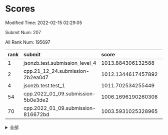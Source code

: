 # Scores

Modified Time: 2022-02-15 02:29:05

Submit Num: 207

All Rank Num: 195697

| rank |               submit               |       score        |       sigma        | pk_num |
| :--- | :--------------------------------- | :----------------- | :----------------- | :----- |
| 1    | jsonzb.test.submission_level_4     | 1013.884306132588  | 0.826162107984026  | 3788   |
| 2    | cpp.21_12_24.submission-2b2ea0d7   | 1012.1344617457892 | 0.7868117151562513 | 3781   |
| 4    | jsonzb.test.test_1                 | 1011.702534255449  | 0.7929521899689879 | 3784   |
| 54   | cpp.2022_01_09.submission-5b0e3de2 | 1006.1696190260308 | 0.7114797130064184 | 3782   |
| 70   | cpp.2022_01_09.submission-816672bd | 1003.5931025328965 | 0.7071430130964509 | 3781   |


<details>
<summary>全部</summary>

| rank |                 submit                 |       score        |       sigma        | pk_num |
| :--- | :------------------------------------- | :----------------- | :----------------- | :----- |
| 1    | jsonzb.test.submission_level_4         | 1013.884306132588  | 0.826162107984026  | 3788   |
| 2    | cpp.21_12_24.submission-2b2ea0d7       | 1012.1344617457892 | 0.7868117151562513 | 3781   |
| 3    | gobigger.level_3.submission_level_3_14 | 1011.7756246315718 | 0.7927143414870916 | 3782   |
| 4    | jsonzb.test.test_1                     | 1011.702534255449  | 0.7929521899689879 | 3784   |
| 5    | gobigger.level_3.submission_level_3_38 | 1011.5442293611778 | 0.7798903306482395 | 3783   |
| 6    | gobigger.level_3.submission_level_3_37 | 1011.1727615002159 | 0.7625135437656128 | 3779   |
| 7    | gobigger.level_3.submission_level_3_42 | 1010.9617688071886 | 0.7801553596165095 | 3785   |
| 8    | gobigger.level_3.submission_level_3_27 | 1010.8816646323731 | 0.7846146208960176 | 3785   |
| 9    | gobigger.level_3.submission_level_3_30 | 1010.8121152401975 | 0.7577636194282582 | 3786   |
| 10   | gobigger.level_3.submission_level_3_7  | 1010.7795728984252 | 0.770048911613412  | 3779   |
| 11   | gobigger.level_3.submission_level_3_40 | 1010.6244610087178 | 0.7853405534932565 | 3789   |
| 12   | gobigger.level_3.submission_level_3_13 | 1010.4634907699423 | 0.7779627671055642 | 3785   |
| 13   | gobigger.level_3.submission_level_3_4  | 1010.4454601429704 | 0.7785805194962252 | 3784   |
| 14   | gobigger.level_3.submission_level_3_49 | 1010.3960807279467 | 0.7795807881058061 | 3778   |
| 15   | gobigger.level_3.submission_level_3_23 | 1010.3718564478379 | 0.772045391132473  | 3779   |
| 16   | gobigger.level_3.submission_level_3_47 | 1010.3562497236437 | 0.7378000569968088 | 3782   |
| 17   | gobigger.level_3.submission_level_3_44 | 1010.350215161238  | 0.7473537097594348 | 3782   |
| 18   | gobigger.level_3.submission_level_3_2  | 1010.3359194804207 | 0.7522789302671683 | 3782   |
| 19   | gobigger.level_3.submission_level_3_25 | 1010.3058572412014 | 0.7458308227001565 | 3780   |
| 20   | gobigger.level_3.submission_level_3_20 | 1010.2039335708172 | 0.7533792091376559 | 3783   |
| 21   | gobigger.level_3.submission_level_3_8  | 1010.1910836757652 | 0.76090347124785   | 3781   |
| 22   | gobigger.level_3.submission_level_3_48 | 1010.1695730652672 | 0.7635075444168115 | 3781   |
| 23   | gobigger.level_3.submission_level_3_19 | 1010.1204981786232 | 0.7424507256367866 | 3782   |
| 24   | gobigger.level_3.submission_level_3_26 | 1010.0146942596266 | 0.7675211163751628 | 3781   |
| 25   | gobigger.level_3.submission_level_3_34 | 1009.9957977194003 | 0.7515494930447609 | 3779   |
| 26   | gobigger.level_3.submission_level_3_41 | 1009.8209150288208 | 0.7554859120508495 | 3786   |
| 27   | gobigger.level_3.submission_level_3_35 | 1009.8190070801536 | 0.7397144989309894 | 3782   |
| 28   | gobigger.level_3.submission_level_3_18 | 1009.7973496376528 | 0.766496799685866  | 3787   |
| 29   | gobigger.level_3.submission_level_3_22 | 1009.7891356509675 | 0.7582243913377127 | 3781   |
| 30   | gobigger.level_3.submission_level_3_11 | 1009.7506830948402 | 0.7516664871492675 | 3782   |
| 31   | gobigger.level_3.submission_level_3_12 | 1009.7010195679259 | 0.7810099077397962 | 3784   |
| 32   | gobigger.level_3.submission_level_3_24 | 1009.6730646542719 | 0.762097949525761  | 3777   |
| 33   | gobigger.level_3.submission_level_3_16 | 1009.63824471618   | 0.7576956534907918 | 3784   |
| 34   | gobigger.level_3.submission_level_3_32 | 1009.4919661922422 | 0.7422150654423646 | 3781   |
| 35   | gobigger.level_3.submission_level_3_36 | 1009.4472059343519 | 0.7619426952224813 | 3783   |
| 36   | gobigger.level_3.submission_level_3_17 | 1009.4458057328968 | 0.7690448878527073 | 3778   |
| 37   | gobigger.level_3.submission_level_3_10 | 1009.4278581653015 | 0.7317389271307922 | 3784   |
| 38   | gobigger.level_3.submission_level_3_45 | 1009.3843870810184 | 0.7447265852985328 | 3783   |
| 39   | gobigger.level_3.submission_level_3_46 | 1009.292662817465  | 0.7594564337387848 | 3773   |
| 40   | gobigger.level_3.submission_level_3_21 | 1009.2820770018586 | 0.7522731013686301 | 3783   |
| 41   | gobigger.level_3.submission_level_3_6  | 1009.2473680358667 | 0.75776740795284   | 3787   |
| 42   | gobigger.level_3.submission_level_3_29 | 1009.1824566269263 | 0.7581365665881444 | 3780   |
| 43   | gobigger.level_3.submission_level_3_28 | 1009.1628451274088 | 0.7502732857306234 | 3781   |
| 44   | gobigger.level_3.submission_level_3_0  | 1009.0700339370202 | 0.7470388520149145 | 3783   |
| 45   | gobigger.level_3.submission_level_3_5  | 1008.990910326344  | 0.7633069056212619 | 3783   |
| 46   | gobigger.level_3.submission_level_3_9  | 1008.9455445718371 | 0.7621620351066807 | 3775   |
| 47   | gobigger.level_3.submission_level_3_33 | 1008.9181199558157 | 0.759313957872021  | 3778   |
| 48   | gobigger.level_3.submission_level_3_39 | 1008.8843287518484 | 0.7313778201918301 | 3783   |
| 49   | gobigger.level_3.submission_level_3_1  | 1008.6411725223549 | 0.7384684557281227 | 3779   |
| 50   | gobigger.level_3.submission_level_3_31 | 1008.63372894491   | 0.7513901120012576 | 3778   |
| 51   | gobigger.level_3.submission_level_3_43 | 1008.5729547238453 | 0.7465387775892435 | 3783   |
| 52   | gobigger.level_3.submission_level_3_15 | 1008.3654082947388 | 0.73456684244721   | 3784   |
| 53   | gobigger.level_3.submission_level_3_3  | 1008.0984801339796 | 0.740894449209256  | 3781   |
| 54   | cpp.2022_01_09.submission-5b0e3de2     | 1006.1696190260308 | 0.7114797130064184 | 3782   |
| 55   | gobigger.level_1.submission_level_1_23 | 1005.8285245307737 | 0.7300788178425844 | 3781   |
| 56   | gobigger.level_1.submission_level_1_21 | 1005.4380748390846 | 0.7161181182147164 | 3785   |
| 57   | gobigger.level_1.submission_level_1_41 | 1004.493117315673  | 0.7131234186415467 | 3783   |
| 58   | gobigger.level_1.submission_level_1_22 | 1004.4576452386566 | 0.7071852267584467 | 3783   |
| 59   | gobigger.level_1.submission_level_1_29 | 1004.3190048101354 | 0.7119018445234429 | 3781   |
| 60   | gobigger.level_1.submission_level_1_35 | 1004.2218489467418 | 0.7173555141512907 | 3778   |
| 61   | gobigger.level_1.submission_level_1_13 | 1004.0684937225866 | 0.7177923511365742 | 3784   |
| 62   | gobigger.level_1.submission_level_1_12 | 1003.9755189897052 | 0.7078768868643318 | 3783   |
| 63   | gobigger.level_1.submission_level_1_25 | 1003.9217413198412 | 0.7123850129143053 | 3784   |
| 64   | gobigger.level_1.submission_level_1_11 | 1003.9139243857741 | 0.7056487175799253 | 3783   |
| 65   | gobigger.level_1.submission_level_1_48 | 1003.699275631461  | 0.7141059881435174 | 3780   |
| 66   | gobigger.level_1.submission_level_1_14 | 1003.6747630680134 | 0.71700265843737   | 3777   |
| 67   | gobigger.level_1.submission_level_1_5  | 1003.6139689979354 | 0.7130839872477096 | 3779   |
| 68   | gobigger.level_1.submission_level_1_6  | 1003.6121195203658 | 0.7167931009611153 | 3778   |
| 69   | gobigger.level_1.submission_level_1_8  | 1003.6010313039789 | 0.714050556995121  | 3777   |
| 70   | cpp.2022_01_09.submission-816672bd     | 1003.5931025328965 | 0.7071430130964509 | 3781   |
| 71   | gobigger.level_1.submission_level_1_44 | 1003.5848996103382 | 0.7108963846422509 | 3777   |
| 72   | gobigger.level_1.submission_level_1_49 | 1003.5481977753627 | 0.7313159790942247 | 3786   |
| 73   | gobigger.level_1.submission_level_1_28 | 1003.4934175873561 | 0.7224658126578933 | 3787   |
| 74   | gobigger.level_1.submission_level_1_10 | 1003.4593944527242 | 0.7038882171360119 | 3782   |
| 75   | gobigger.level_1.submission_level_1_43 | 1003.4223655821885 | 0.711106414364934  | 3780   |
| 76   | gobigger.level_1.submission_level_1_45 | 1003.3842163557395 | 0.7159786155525021 | 3777   |
| 77   | gobigger.level_1.submission_level_1_46 | 1003.2772873503011 | 0.7125133235823916 | 3782   |
| 78   | gobigger.level_1.submission_level_1_3  | 1003.1241138201609 | 0.7139176947149725 | 3784   |
| 79   | gobigger.level_1.submission_level_1_19 | 1003.1221012243677 | 0.7163200890797837 | 3776   |
| 80   | gobigger.level_1.submission_level_1_36 | 1002.8598638182515 | 0.7172993143532164 | 3778   |
| 81   | gobigger.level_1.submission_level_1_27 | 1002.8444568677993 | 0.7092980304534833 | 3782   |
| 82   | gobigger.level_1.submission_level_1_9  | 1002.8399715897731 | 0.7080728992175412 | 3778   |
| 83   | gobigger.level_1.submission_level_1_37 | 1002.8137732228295 | 0.7229749749893152 | 3779   |
| 84   | gobigger.level_1.submission_level_1_20 | 1002.7829795674016 | 0.7114856001887774 | 3779   |
| 85   | gobigger.level_1.submission_level_1_1  | 1002.7816113749088 | 0.7102041655760938 | 3778   |
| 86   | gobigger.level_1.submission_level_1_33 | 1002.7696358936355 | 0.724003813320367  | 3779   |
| 87   | gobigger.level_1.submission_level_1_16 | 1002.7281625822889 | 0.7218375099208292 | 3782   |
| 88   | gobigger.level_1.submission_level_1_26 | 1002.7130910946524 | 0.7220241682554629 | 3778   |
| 89   | gobigger.level_1.submission_level_1_18 | 1002.6943982868223 | 0.7189851810680082 | 3779   |
| 90   | gobigger.level_1.submission_level_1_30 | 1002.6320090725346 | 0.7145609400428038 | 3780   |
| 91   | gobigger.level_1.submission_level_1_34 | 1002.6241765964659 | 0.711485238916969  | 3782   |
| 92   | gobigger.level_1.submission_level_1_0  | 1002.6211248629634 | 0.7043025689312032 | 3782   |
| 93   | gobigger.level_1.submission_level_1_39 | 1002.6125202087406 | 0.7243790679769502 | 3784   |
| 94   | gobigger.level_1.submission_level_1_7  | 1002.4932023825493 | 0.7021961347423633 | 3781   |
| 95   | gobigger.level_1.submission_level_1_2  | 1002.3371470930927 | 0.7021060862095766 | 3781   |
| 96   | gobigger.level_1.submission_level_1_15 | 1002.3007674375788 | 0.7129183593501649 | 3784   |
| 97   | gobigger.level_1.submission_level_1_31 | 1002.2529425934828 | 0.6984336042133127 | 3783   |
| 98   | gobigger.level_1.submission_level_1_40 | 1002.2369404894574 | 0.704993163527913  | 3780   |
| 99   | gobigger.level_1.submission_level_1_42 | 1002.1896953999629 | 0.7187953830184669 | 3784   |
| 100  | gobigger.level_1.submission_level_1_17 | 1002.1470459490047 | 0.7061223785843118 | 3785   |
| 101  | gobigger.level_1.submission_level_1_24 | 1002.0503146187622 | 0.709918814172194  | 3784   |
| 102  | gobigger.level_1.submission_level_1_47 | 1002.0372503802168 | 0.7036376728199163 | 3780   |
| 103  | gobigger.level_1.submission_level_1_38 | 1001.9997390383219 | 0.7065171105393383 | 3782   |
| 104  | gobigger.level_1.submission_level_1_32 | 1001.7047963613336 | 0.7148165610991087 | 3783   |
| 105  | gobigger.level_1.submission_level_1_4  | 1001.1908248648201 | 0.7177204001496654 | 3776   |
| 106  | gobigger.random.submission_random_47   | 997.7315264072417  | 0.7120051835208832 | 3781   |
| 107  | gobigger.random.submission_random_29   | 997.2237171002525  | 0.7067735036510373 | 3785   |
| 108  | gobigger.random.submission_random_21   | 997.1743223558483  | 0.710073219314749  | 3779   |
| 109  | gobigger.random.submission_random_13   | 997.0748400832658  | 0.7080213827770517 | 3782   |
| 110  | gobigger.random.submission_random_28   | 996.956284489473   | 0.7073521708711628 | 3778   |
| 111  | gobigger.random.submission_random_15   | 996.9349303214484  | 0.7033288862428345 | 3780   |
| 112  | gobigger.random.submission_random_42   | 996.8722837484811  | 0.7136757941692852 | 3783   |
| 113  | gobigger.random.submission_random_37   | 996.8263625385653  | 0.7079840886995764 | 3777   |
| 114  | gobigger.random.submission_random_35   | 996.7908126346417  | 0.7172541055870423 | 3782   |
| 115  | gobigger.random.submission_random_18   | 996.6973099151203  | 0.7168871303723524 | 3781   |
| 116  | gobigger.random.submission_random_7    | 996.6722353849404  | 0.7175630354077468 | 3786   |
| 117  | gobigger.random.submission_random_31   | 996.5941835304917  | 0.7030131830659331 | 3783   |
| 118  | gobigger.random.submission_random_2    | 996.4561460335198  | 0.7038288593826403 | 3779   |
| 119  | gobigger.random.submission_random_6    | 996.4521685464348  | 0.7083740548678964 | 3784   |
| 120  | gobigger.random.submission_random_39   | 996.4496017459857  | 0.7016146821859425 | 3784   |
| 121  | gobigger.random.submission_random_17   | 996.4277959015698  | 0.7139236112529216 | 3781   |
| 122  | gobigger.random.submission_random_12   | 996.4207366278345  | 0.7135852661557424 | 3782   |
| 123  | gobigger.random.submission_random_26   | 996.2044357235295  | 0.7021777714882326 | 3781   |
| 124  | gobigger.random.submission_random_48   | 996.1899896140635  | 0.6994320004885151 | 3779   |
| 125  | gobigger.random.submission_random_1    | 996.1775793635952  | 0.7041615888346319 | 3781   |
| 126  | gobigger.random.submission_random_14   | 996.1112982766207  | 0.7191278283032464 | 3778   |
| 127  | gobigger.random.submission_random_10   | 996.1024580197042  | 0.7059678407017077 | 3784   |
| 128  | gobigger.random.submission_random_8    | 996.0097807411504  | 0.7241272085170823 | 3783   |
| 129  | gobigger.random.submission_random_0    | 995.9925626517196  | 0.7169466465616545 | 3785   |
| 130  | gobigger.random.submission_random_11   | 995.9373980632902  | 0.6960743352405786 | 3780   |
| 131  | gobigger.random.submission_random_45   | 995.9340133912772  | 0.7056438853987731 | 3787   |
| 132  | gobigger.random.submission_random_32   | 995.9053667459186  | 0.7088864659578118 | 3782   |
| 133  | gobigger.random.submission_random_38   | 995.8777973265435  | 0.7029300571658502 | 3779   |
| 134  | gobigger.random.submission_random_44   | 995.8468893371358  | 0.7188511928926551 | 3779   |
| 135  | gobigger.random.submission_random_33   | 995.8220348238094  | 0.7077935481509283 | 3783   |
| 136  | gobigger.random.submission_random_30   | 995.7809348299373  | 0.7123512263679584 | 3784   |
| 137  | gobigger.random.submission_random_27   | 995.7798873284407  | 0.717546753181649  | 3782   |
| 138  | gobigger.random.submission_random_34   | 995.7719573013824  | 0.718679964854722  | 3786   |
| 139  | gobigger.random.submission_random_3    | 995.7291680158536  | 0.7186896209530621 | 3777   |
| 140  | gobigger.random.submission_random_23   | 995.7051125925126  | 0.7068583850635369 | 3783   |
| 141  | gobigger.random.submission_random_9    | 995.6428647780326  | 0.7151658713124541 | 3782   |
| 142  | gobigger.random.submission_random_46   | 995.5906306443298  | 0.7146761374701001 | 3780   |
| 143  | gobigger.random.submission_random_22   | 995.5852541344873  | 0.7148834361131302 | 3777   |
| 144  | gobigger.random.submission_random_49   | 995.5386247189364  | 0.7004267906110042 | 3786   |
| 145  | gobigger.random.submission_random_19   | 995.4996573684375  | 0.7219634838873126 | 3783   |
| 146  | gobigger.random.submission_random_40   | 995.495597022405   | 0.714197195257606  | 3786   |
| 147  | gobigger.random.submission_random_43   | 995.4878935172571  | 0.7061664588532033 | 3775   |
| 148  | gobigger.random.submission_random_16   | 995.4771015402919  | 0.713688963308444  | 3783   |
| 149  | gobigger.random.submission_random_20   | 995.4746370155458  | 0.7174295866761903 | 3781   |
| 150  | gobigger.random.submission_random_24   | 995.4330029145847  | 0.7201658821676807 | 3778   |
| 151  | gobigger.random.submission_random_5    | 995.4151819080423  | 0.7143149762982873 | 3784   |
| 152  | gobigger.random.submission_random_41   | 995.3242894852808  | 0.710091424129878  | 3784   |
| 153  | gobigger.random.submission_random_25   | 995.2350688500871  | 0.7106494297638509 | 3785   |
| 154  | gobigger.random.submission_random_4    | 995.1615338172445  | 0.6992636091641355 | 3776   |
| 155  | gobigger.random.submission_random_36   | 995.0370734531723  | 0.7093066700324763 | 3783   |
| 156  | gobigger.level_2.submission_level_2_6  | 994.280583187987   | 0.7160347169064218 | 3781   |
| 157  | gobigger.level_2.submission_level_2_48 | 994.121478098394   | 0.735078498744798  | 3781   |
| 158  | gobigger.level_2.submission_level_2_2  | 993.9919793542447  | 0.7345286156323961 | 3782   |
| 159  | gobigger.level_2.submission_level_2_34 | 993.9850230240768  | 0.7436866112532923 | 3780   |
| 160  | gobigger.level_2.submission_level_2_46 | 993.779436438819   | 0.7178026142723786 | 3780   |
| 161  | gobigger.level_2.submission_level_2_42 | 993.7613718961101  | 0.7577964893502108 | 3784   |
| 162  | gobigger.level_2.submission_level_2_36 | 993.3614052791656  | 0.7406220899729471 | 3784   |
| 163  | gobigger.level_2.submission_level_2_14 | 993.2769983994223  | 0.7162612575586054 | 3782   |
| 164  | gobigger.level_2.submission_level_2_38 | 993.1661301848985  | 0.73588354738323   | 3782   |
| 165  | gobigger.level_2.submission_level_2_5  | 993.135577520518   | 0.7464725661983729 | 3778   |
| 166  | gobigger.level_2.submission_level_2_39 | 993.1237179753857  | 0.7267885681785432 | 3782   |
| 167  | gobigger.level_2.submission_level_2_21 | 992.9554245153275  | 0.7308287770155842 | 3775   |
| 168  | gobigger.level_2.submission_level_2_33 | 992.9516968117464  | 0.7594185704070908 | 3780   |
| 169  | gobigger.level_2.submission_level_2_1  | 992.8963694726648  | 0.7362378613253472 | 3782   |
| 170  | gobigger.level_2.submission_level_2_35 | 992.8751276728793  | 0.7475860895159429 | 3782   |
| 171  | gobigger.level_2.submission_level_2_47 | 992.85258926992    | 0.7304576538425898 | 3786   |
| 172  | gobigger.level_2.submission_level_2_37 | 992.8315152650625  | 0.740761423301557  | 3783   |
| 173  | gobigger.level_2.submission_level_2_8  | 992.667406833871   | 0.735330522401124  | 3779   |
| 174  | gobigger.level_2.submission_level_2_23 | 992.651902515713   | 0.7313597637909969 | 3783   |
| 175  | gobigger.level_2.submission_level_2_19 | 992.6379398894468  | 0.7224430994527138 | 3781   |
| 176  | gobigger.level_2.submission_level_2_26 | 992.5471877783132  | 0.7389707385068873 | 3780   |
| 177  | gobigger.level_2.submission_level_2_24 | 992.4837630233862  | 0.7743905627978741 | 3781   |
| 178  | gobigger.level_2.submission_level_2_13 | 992.3514821530672  | 0.7643051161630544 | 3788   |
| 179  | gobigger.level_2.submission_level_2_27 | 992.324189781692   | 0.7416836914558894 | 3779   |
| 180  | gobigger.level_2.submission_level_2_29 | 992.3013881719214  | 0.768666298535071  | 3780   |
| 181  | gobigger.level_2.submission_level_2_7  | 992.2886026196538  | 0.7289954403922461 | 3784   |
| 182  | gobigger.level_2.submission_level_2_4  | 992.1112653106509  | 0.7509273567365339 | 3778   |
| 183  | gobigger.level_2.submission_level_2_15 | 992.0075696617056  | 0.7607731245463126 | 3778   |
| 184  | gobigger.level_2.submission_level_2_30 | 991.9160784041975  | 0.7512943992308174 | 3781   |
| 185  | gobigger.level_2.submission_level_2_16 | 991.907941254814   | 0.747747342164066  | 3784   |
| 186  | gobigger.level_2.submission_level_2_43 | 991.8468254850225  | 0.7295256723975304 | 3788   |
| 187  | gobigger.level_2.submission_level_2_11 | 991.8227870493419  | 0.7250315884677829 | 3782   |
| 188  | gobigger.level_2.submission_level_2_3  | 991.8155573364158  | 0.7509516322052324 | 3778   |
| 189  | gobigger.level_2.submission_level_2_9  | 991.7764643537514  | 0.7419262090803049 | 3781   |
| 190  | gobigger.level_2.submission_level_2_44 | 991.6972604253973  | 0.7453199469440768 | 3780   |
| 191  | gobigger.level_2.submission_level_2_10 | 991.6822359940843  | 0.7548025345328166 | 3781   |
| 192  | gobigger.level_2.submission_level_2_20 | 991.474329168569   | 0.7613831982380015 | 3779   |
| 193  | gobigger.level_2.submission_level_2_31 | 991.4615731879717  | 0.761115756744065  | 3786   |
| 194  | gobigger.level_2.submission_level_2_49 | 991.4313059681066  | 0.7455652510362241 | 3780   |
| 195  | gobigger.level_2.submission_level_2_18 | 991.3926440974706  | 0.7323878742673893 | 3782   |
| 196  | gobigger.level_2.submission_level_2_28 | 991.3552518518069  | 0.782103378579355  | 3785   |
| 197  | gobigger.level_2.submission_level_2_0  | 991.1813800127006  | 0.7659346399402739 | 3785   |
| 198  | gobigger.level_2.submission_level_2_12 | 991.0412783918221  | 0.7519172273341336 | 3783   |
| 199  | gobigger.level_2.submission_level_2_22 | 990.9047824492758  | 0.7524194887043852 | 3782   |
| 200  | gobigger.level_2.submission_level_2_32 | 990.6967642901724  | 0.7515759352874595 | 3780   |
| 201  | gobigger.level_2.submission_level_2_45 | 990.6731170475377  | 0.7781519583934952 | 3783   |
| 202  | gobigger.level_2.submission_level_2_40 | 990.6624384500321  | 0.7668696424625211 | 3781   |
| 203  | gobigger.level_2.submission_level_2_17 | 990.6280716214409  | 0.7604524256789474 | 3786   |
| 204  | gobigger.level_2.submission_level_2_25 | 990.6117334680299  | 0.7605549754333286 | 3784   |
| 205  | gobigger.level_2.submission_level_2_41 | 989.8840789838388  | 0.7596431036277941 | 3788   |
| 206  | gobigger.none.submission_none_0        | 977.2306777609996  | 1.429041927949376  | 3780   |
| 207  | gobigger.none.submission_none_1        | 976.1315837953758  | 1.3750225549633561 | 3778   |

</details>